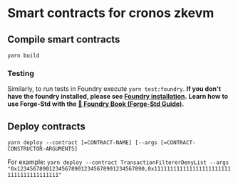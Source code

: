 # Smart contracts for cronos zkevm 


## Compile smart contracts

`` yarn build ``

### Testing

Similarly, to run tests in Foundry execute `yarn test:foundry`.
**If you don't have the foundry installed, please see [Foundry installation](https://book.getfoundry.sh/getting-started/installation).**
**Learn how to use Forge-Std with the [📖 Foundry Book (Forge-Std Guide)](https://book.getfoundry.sh/forge/forge-std.html).**

## Deploy contracts

`` yarn deploy --contract [=CONTRACT-NAME] [--args [=CONTRACT-CONSTRUCTOR-ARGUMENTS] ``

For example: ``yarn deploy --contract TransactionFiltererDenyList --args "0x1234567890123456789012345678901234567890,0x1111111111111111111111111111111111111111"``